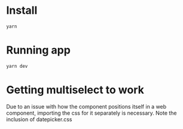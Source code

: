# Install

`yarn`

# Running app

`yarn dev`

# Getting multiselect to work

Due to an issue with how the component positions itself in a web component, importing the css for it separately is necessary.
Note the inclusion of datepicker.css